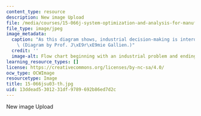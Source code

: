 ```yaml
---
content_type: resource
description: New image Upload
file: /media/courses/15-066j-system-optimization-and-analysis-for-manufacturing-summer-2003/13ddead5301231df9789692b86ed7d2c_15-066jsu03-th.jpg
file_type: image/jpeg
image_metadata:
  caption: "As this diagram shows, industrial decision-making is interdisciplinary.\
    \ (Diagram by Prof. J\xE9r\xE9mie Gallien.)"
  credit: ''
  image-alt: Flow chart beginning with an industrial problem and ending with a decision.
learning_resource_types: []
license: https://creativecommons.org/licenses/by-nc-sa/4.0/
ocw_type: OCWImage
resourcetype: Image
title: 15-066jsu03-th.jpg
uid: 13ddead5-3012-31df-9789-692b86ed7d2c
---
```

New image Upload